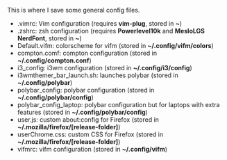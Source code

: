 This is where I save some general config files.
* .vimrc: Vim configuration (requires <b>vim-plug</b>, stored in <b>~</b>)
* .zshrc: zsh configuration (requires <b>Powerlevel10k</b> and <b>MesloLGS NerdFont</b>, stored in <b>~</b>)
* Default.vifm: colorscheme for vifm (stored in <b>~/.config/vifm/colors</b>)
* compton.comf: compton configuration (stored in <b>~/.config/compton.conf</b>)
* i3_config: i3wm configuration (stored in <b>~/.config/i3/config</b>)
* i3wmthemer_bar_launch.sh: launches polybar (stored in <b>~/.config/polybar</b>)
* polybar_config: polybar configuration (stored in <b>~/.config/polybar/config</b>)
* polybar_config_laptop: polybar configuration but for laptops with extra features (stored in <b>~/.config/polybar/config</b>)
* user.js: custom about:config for Firefox (stored in <b>~/.mozilla/firefox/[release-folder]</b>)
* userChrome.css: custom CSS for Firefox (stored in <b>~/.mozilla/firefox/[release-folder]</b>)
* vifmrc: vifm configuration (stored in <b>~/.config/vifm</b>)
